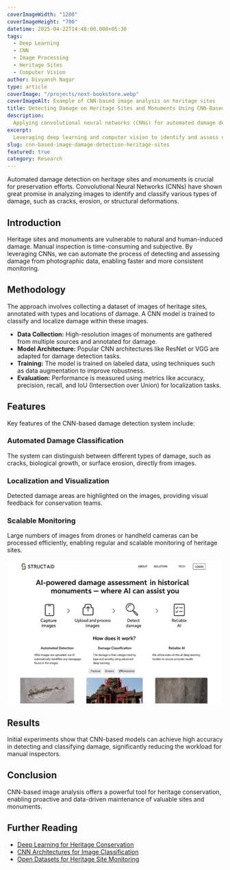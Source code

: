 ```yaml
---
coverImageWidth: "1200"
coverImageHeight: "700"
datetime: 2025-04-22T14:48:00.000+05:30
tags:
  - Deep Learning
  - CNN
  - Image Processing
  - Heritage Sites
  - Computer Vision
author: Divyansh Nagar
type: article
coverImage: "/projects/next-bookstore.webp"
coverImageAlt: Example of CNN-based image analysis on heritage sites
title: Detecting Damage on Heritage Sites and Monuments Using CNN-Based Image Analysis
description:
  Applying convolutional neural networks (CNNs) for automated damage detection on heritage sites and monuments using image data.
excerpt:
  Leveraging deep learning and computer vision to identify and assess damage on heritage sites and monuments from images.
slug: cnn-based-image-damage-detection-heritage-sites
featured: true
category: Research
---
```


Automated damage detection on heritage sites and monuments is crucial for preservation efforts. Convolutional Neural Networks (CNNs) have shown great promise in analyzing images to identify and classify various types of damage, such as cracks, erosion, or structural deformations.

## Introduction

Heritage sites and monuments are vulnerable to natural and human-induced damage. Manual inspection is time-consuming and subjective. By leveraging CNNs, we can automate the process of detecting and assessing damage from photographic data, enabling faster and more consistent monitoring.

## Methodology

The approach involves collecting a dataset of images of heritage sites, annotated with types and locations of damage. A CNN model is trained to classify and localize damage within these images.

- **Data Collection:** High-resolution images of monuments are gathered from multiple sources and annotated for damage.
- **Model Architecture:** Popular CNN architectures like ResNet or VGG are adapted for damage detection tasks.
- **Training:** The model is trained on labeled data, using techniques such as data augmentation to improve robustness.
- **Evaluation:** Performance is measured using metrics like accuracy, precision, recall, and IoU (Intersection over Union) for localization tasks.

## Features

Key features of the CNN-based damage detection system include:

### Automated Damage Classification

The system can distinguish between different types of damage, such as cracks, biological growth, or surface erosion, directly from images.

### Localization and Visualization

Detected damage areas are highlighted on the images, providing visual feedback for conservation teams.

### Scalable Monitoring

Large numbers of images from drones or handheld cameras can be processed efficiently, enabling regular and scalable monitoring of heritage sites.

![Example of CNN-based damage detection on a monument](/public/projects/next-bookstore.webp)

## Results

Initial experiments show that CNN-based models can achieve high accuracy in detecting and classifying damage, significantly reducing the workload for manual inspectors.

## Conclusion

CNN-based image analysis offers a powerful tool for heritage conservation, enabling proactive and data-driven maintenance of valuable sites and monuments.

## Further Reading

- [Deep Learning for Heritage Conservation](https://example.com/deep-learning-heritage)
- [CNN Architectures for Image Classification](https://keras.io/api/applications/)
- [Open Datasets for Heritage Site Monitoring](https://example.com/heritage-datasets)

